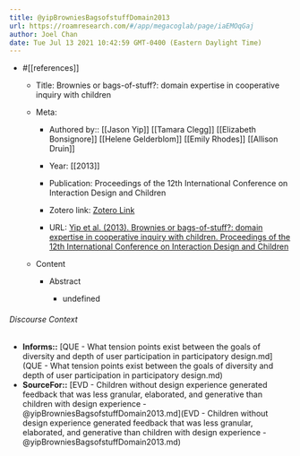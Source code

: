 ```yaml
---
title: @yipBrowniesBagsofstuffDomain2013
url: https://roamresearch.com/#/app/megacoglab/page/iaEMOqGaj
author: Joel Chan
date: Tue Jul 13 2021 10:42:59 GMT-0400 (Eastern Daylight Time)
---
```


- #[[references]]

    - Title: Brownies or bags-of-stuff?: domain expertise in cooperative inquiry with children

    - Meta:

        - Authored by:: [[Jason Yip]] [[Tamara Clegg]] [[Elizabeth Bonsignore]] [[Helene Gelderblom]] [[Emily Rhodes]] [[Allison Druin]]

        - Year: [[2013]]

        - Publication: Proceedings of the 12th International Conference on Interaction Design and Children

        - Zotero link: [Zotero Link](zotero://select/items/7_92K5KQVC)

        - URL: [Yip et al. (2013). Brownies or bags-of-stuff?: domain expertise in cooperative inquiry with children. Proceedings of the 12th International Conference on Interaction Design and Children](https://dl.acm.org/doi/10.1145/2485760.2485763)

    - Content

        - Abstract

            - undefined

###### Discourse Context

- **Informs::** [QUE - What tension points exist between the goals of diversity and depth of user participation in participatory design.md](QUE - What tension points exist between the goals of diversity and depth of user participation in participatory design.md)
- **SourceFor::** [EVD - Children without design experience generated feedback that was less granular, elaborated, and generative than children with design experience - @yipBrowniesBagsofstuffDomain2013.md](EVD - Children without design experience generated feedback that was less granular, elaborated, and generative than children with design experience - @yipBrowniesBagsofstuffDomain2013.md)

